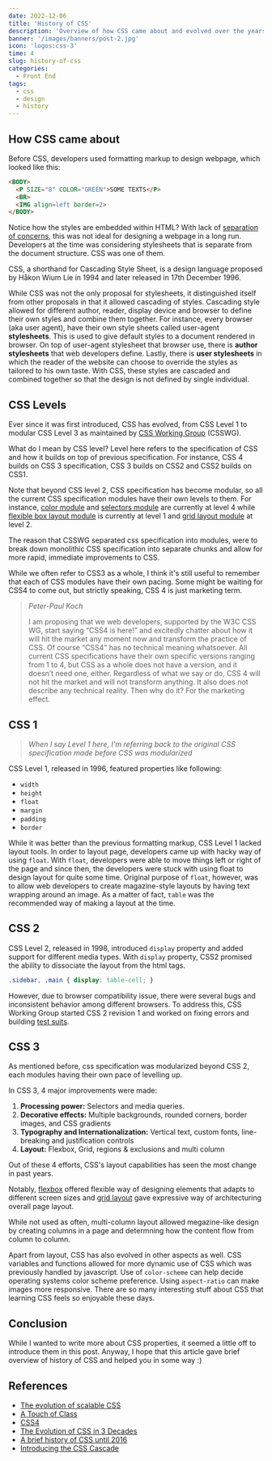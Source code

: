 ```yaml
---
date: 2022-12-06
title: 'History of CSS'
description: 'Overview of how CSS came about and evolved over the years'
banner: '/images/banners/post-2.jpg'
icon: 'logos:css-3'
time: 4
slug: history-of-css
categories: 
  - Front End
tags:
  - css
  - design
  - history
---
```


## How CSS came about
Before CSS, developers used formatting markup to design webpage, which looked like this:

```html
<BODY>
  <P SIZE="8" COLOR="GREEN">SOME TEXTS</P>
  <BR>
  <IMG align=left border=2>
</BODY>
```

Notice how the styles are embedded within HTML? With lack of [separation of concerns](https://dev.to/tamerlang/separation-of-concerns-the-simple-way-4jp2), this was not ideal for designing a webpage in a long run. Developers at the time was considering stylesheets that is separate from the document structure. CSS was one of them.

CSS, a shorthand for Cascading Style Sheet, is a design language proposed by Håkon Wium Lie in 1994 and later released in 17th December 1996.

While CSS was not the only proposal for stylesheets, it distinguished itself from other proposals in that it allowed cascading of styles. Cascading style allowed for different author, reader, display device and browser to define their own styles and combine them together. For instance, every browser (aka user agent), have their own style sheets called user-agent **stylesheets**. This is used to give default styles to a document rendered in browser. On top of user-agent stylesheet that browser use, there is **author stylesheets** that web developers define. Lastly, there is **user stylesheets** in which the reader of the website can choose to override the styles as tailored to his own taste. With CSS, these styles are cascaded and combined together so that the design is not defined by single individual.

## CSS Levels
Ever since it was first introduced, CSS has evolved, from CSS Level 1 to modular CSS Level 3 as maintained by [CSS Working Group](https://www.w3.org/Style/CSS/members) (CSSWG). 

What do I mean by CSS level? Level here refers to the specification of CSS and how it builds on top of previous specification. For instance, CSS 4 builds on CSS 3 specification, CSS 3 builds on CSS2 and CSS2 builds on CSS1. 

Note that beyond CSS level 2, CSS specification has become modular, so all the current CSS specification modules have their own levels to them. For instance, [color module](https://www.w3.org/TR/2022/CRD-css-color-4-20221101/) and [selectors module](https://www.w3.org/TR/2022/WD-selectors-4-20221111/) are currently at level 4 while [flexible box layout module](https://www.w3.org/TR/2018/CR-css-flexbox-1-20181119/) is currently at level 1 and [grid layout module](https://www.w3.org/TR/2020/CRD-css-grid-2-20201218/) at level 2.

The reason that CSSWG separated css specification into modules, were to break down monolithic CSS specification into separate chunks and allow for more rapid, immediate improvements to CSS. 

While we often refer to CSS3 as a whole, I think it's still useful to remember that each of CSS modules have their own pacing. Some might be waiting for CSS4 to come out, but strictly speaking, CSS 4 is just marketing term. 

> *Peter-Paul Koch*
> 
> I am proposing that we web developers, supported by the W3C CSS WG, start saying “CSS4 is here!” and excitedly chatter about how it will hit the market any moment now and transform the practice of CSS.
> Of course “CSS4” has no technical meaning whatsoever. All current CSS specifications have their own specific versions ranging from 1 to 4, but CSS as a whole does not have a version, and it doesn’t need one, either.
> Regardless of what we say or do, CSS 4 will not hit the market and will not transform anything. It also does not describe any technical reality.
> Then why do it? For the marketing effect.

## CSS 1
> *When I say Level 1 here, I'm referring back to the original CSS specification made before CSS was modularized*

CSS Level 1, released in 1996, featured properties like following:
- `width`
- `height`
- `float`
- `margin`
- `padding`
- `border`

While it was better than the previous formatting markup, CSS Level 1 lacked layout tools. In order to layout page, developers came up with hacky way of using `float`. With `float`, developers were able to move things left or right of the page and since then, the developers were stuck with using float to design layout for quite some time. Original purpose of `float`, however, was to allow web developers to create magazine-style layouts by having text wrapping around an image. As a matter of fact, `table` was the recommended way of making a layout at the time.

## CSS 2
CSS Level 2, released in 1998, introduced `display` property and added support for different media types. With `display` property, CSS2 promised the ability to dissociate the layout from the html tags. 

```css
.sidebar, .main { display: table-cell; }
```

However, due to browser compatibility issue, there were several bugs and inconsistent behavior among different browsers. To address this, CSS Working Group started CSS 2 revision 1 and worked on fixing errors and building [test suits](https://test.csswg.org/harness/). 

## CSS 3
As mentioned before, css specification was modularized beyond CSS 2, each modules having their own pace of levelling up.

In CSS 3, 4 major improvements were made:

1. **Processing power:** Selectors and media queries.
2. **Decorative effects:** Multiple backgrounds, rounded corners, border images, and CSS gradients
3. **Typography and Internationalization:** Vertical text, custom fonts, line-breaking and justification controls
4. **Layout:** Flexbox, Grid, regions & exclusions and multi column

Out of these 4 efforts, CSS's layout capabilities has seen the most change in past years. 

Notably, [flexbox](https://css-tricks.com/snippets/css/a-guide-to-flexbox/) offered flexible way of designing elements that adapts to different screen sizes and [grid layout](https://css-tricks.com/snippets/css/complete-guide-grid/) gave expressive way of architecturing overall page layout.

While not used as often, multi-column layout allowed megazine-like design by creating columns in a page and determning how the content flow from column to column.

Apart from layout, CSS has also evolved in other aspects as well. CSS variables and functions allowed for more dynamic use of CSS which was previously handled by javascript. Use of `color-scheme` can help decide operating systems color scheme preference. Using `aspect-ratio` can make images more responsive. There are so many interesting stuff about CSS that learning CSS feels so enjoyable these days.

## Conclusion
While I wanted to write more about CSS properties, it seemed a little off to introduce them in this post. Anyway, I hope that this article gave brief overview of history of CSS and helped you in some way :)

## References
- [The evolution of scalable CSS](https://frontendmastery.com/posts/the-evolution-of-scalable-css/)
- [A Touch of Class](https://fantasai.inkedblade.net/weblog/2012/css-layout-evolution/)
- [CSS4](https://css-tricks.com/css4/)
- [The Evolution of CSS in 3 Decades](https://byby.dev/css-evolution)
- [A brief history of CSS until 2016](https://www.w3.org/Style/CSS20/history.html)
- [Introducing the CSS Cascade](https://developer.mozilla.org/en-US/docs/Web/CSS/Cascade)